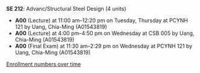 **SE 212**: Advanc/Structural Steel Design (4 units)

- **A00** (Lecture) at 11:00 am–12:20 pm on Tuesday, Thursday at PCYNH 121 by Uang, Chia-Ming (A01543819)
- **A00** (Lecture) at 4:00 pm–4:50 pm on Wednesday at CSB 005 by Uang, Chia-Ming (A01543819)
- **A00** (Final Exam) at 11:30 am–2:29 pm on Wednesday at PCYNH 121 by Uang, Chia-Ming (A01543819)

[Enrollment numbers over time](./SE212.tsv)
